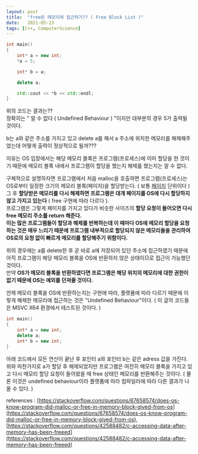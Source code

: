```yaml
---
layout: post
title:  "free된 메모리에 접근하기?? ( Free Block List )"
date:   2021-05-23
tags: [C++, ComputerScience]
---
```


```cpp
int main()
{
	int* a = new int;
	*a = 5;

	int* b = a;

	delete a;

	std::cout << *b << std::endl;
}
```

위의 코드는 결과는??        
정확히는 " 알 수 없다 ( Undefined Behaviour ) "이지만 대부분의 경우 5가 출력될 것이다.                 

b는 a와 같은 주소를 가지고 있고 delete a를 해서 a 주소에 위치한 메모리를 해제해주었는데 어떻게 출력이 정상적으로 될까???          

이유는 OS 입장에서는 해당 메모리 블록은 프로그램(프로세스)에 이미 할당을 한 것이기 때문에 메모리 블록 내에서 프로그램이 할당을 했는지 해제를 했는지는 알 수 없다.              

구체적으로 설명하자면 프로그램에서 처음 malloc을 호출하면 프로그램(프로세스)는 OS로부터 일정한 크기의 메모리 블록(페이지)을 할당받는다. ( 보통 [페이지](https://sungjjinkang.github.io/virtualmemoryaddress) 단위이다 )        
그 후 **할당받은 메모리를 다시 해제하면 프로그램은 대걔 페이지를 OS에 다시 할당하지 않고 가지고 있는다** ( free 구현에 따라 다르다 ).            
프로그램은 그렇게 페이지를 가지고 있다가 비슷한 사이즈의 **할당 요청이 들어오면 다시 free 메모리 주소를 return 해준다.**      
**이는 많은 프로그램들이 할당과 해제를 반복하는데 이 때마다 OS에 메모리 할당을 요청하는 것은 매우 느리기 때문에 프로그램 내부적으로 할당되지 않은 메모리들을 관리하여 OS로의 요청 없이 빠르게 메모리를 할당해주기 위함이다.**        

위의 경우에는 a를 delete한 후 곧 바로 a에 저장되어 있던 주소에 접근하였기 때문에 아직 프로그램이 해당 메모리 블록을 OS에 반환하지 않은 상태이므로 접근이 가능했던 것이다.       
만약 **OS가 메모리 블록을 반환하였다면 프로그램은 해당 위치의 메모리에 대한 권한이 없기 때문에 OS는 예외를 던져줄 것이다.**       

언제 메모리 블록을 OS에 반환하는지는 구현에 따라, 플랫폼에 따라 다르기 때문에 이렇게 해제한 메모리에 접근하는 것은 "Undefined Behaviour"이다. ( 이 글의 코드들은 MSVC X64 환경에서 테스트된 것이다. )          



```cpp
int main()
{
    int* a = new int;
    delete a;
    int* b = new int;
}
```

아래 코드에서 모든 연산이 끝난 후 포인터 a와 포인터 b는 같은 adress 값을 가진다.     
위와 마찬가지로 a가 할당 후 해제되었지만 프로그램은 여전히 메모리 블록을 가지고 있고 다시 메모리 할당 요청이 들어왔을 때 free 상태인 메모리를 반환해주는 것이다. ( 물론 이것은 undefined behaviour이라 플랫폼에 따라 컴파일러에 따라 다른 결과가 나올 수 있다. )             

references : [https://stackoverflow.com/questions/67658574/does-os-know-program-did-malloc-or-free-in-memory-block-gived-from-os](https://stackoverflow.com/questions/67658574/does-os-know-program-did-malloc-or-free-in-memory-block-gived-from-os),  [https://stackoverflow.com/questions/42588482/c-accessing-data-after-memory-has-been-freeed](https://stackoverflow.com/questions/42588482/c-accessing-data-after-memory-has-been-freeed)